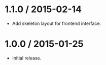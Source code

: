 1.1.0 / 2015-02-14
==================

* Add skeleton layout for frontend interface.

1.0.0 / 2015-01-25
==================

* Initial release.
